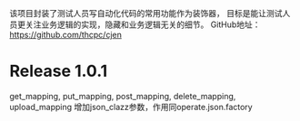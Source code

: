 <!--
 * @Author: your name
 * @Date: 2022-02-05 00:15:52
 * @LastEditTime: 2022-02-22 18:40:31
 * @LastEditors: your name
 * @Description: 打开koroFileHeader查看配置 进行设置: https://github.com/OBKoro1/koro1FileHeader/wiki/%E9%85%8D%E7%BD%AE
 * @FilePath: \PyPackage\cjen\README.md
-->

该项目封装了测试人员写自动化代码的常用功能作为装饰器，
目标是能让测试人员更关注业务逻辑的实现，隐藏和业务逻辑无关的细节。
GitHub地址：https://github.com/thcpc/cjen

# Release 1.0.1
get_mapping, put_mapping, post_mapping, delete_mapping, upload_mapping 增加json_clazz参数，作用同operate.json.factory